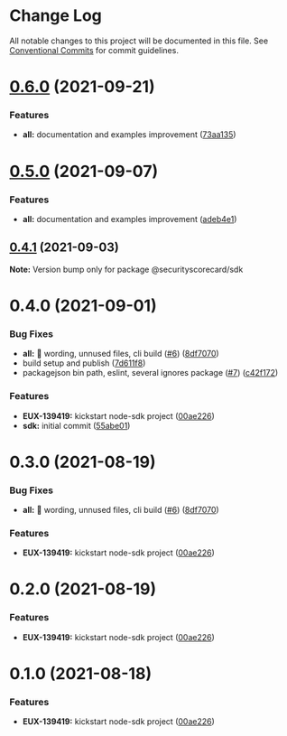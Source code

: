 # Change Log

All notable changes to this project will be documented in this file.
See [Conventional Commits](https://conventionalcommits.org) for commit guidelines.

# [0.6.0](https://github.com/securityscorecard/node-sdk/compare/@securityscorecard/sdk@0.4.1...@securityscorecard/sdk@0.6.0) (2021-09-21)


### Features

* **all:** documentation and examples improvement ([73aa135](https://github.com/securityscorecard/node-sdk/commit/73aa135651d15c60e9b4c2682d4f52d23ca30e77))





# [0.5.0](https://github.com/securityscorecard/node-sdk/compare/@securityscorecard/sdk@0.4.1...@securityscorecard/sdk@0.5.0) (2021-09-07)


### Features

* **all:** documentation and examples improvement ([adeb4e1](https://github.com/securityscorecard/node-sdk/commit/adeb4e1836f4ecaec67f1e6e21a28039abbb0f06))





## [0.4.1](https://github.com/securityscorecard/node-sdk/compare/@securityscorecard/sdk@0.4.0...@securityscorecard/sdk@0.4.1) (2021-09-03)

**Note:** Version bump only for package @securityscorecard/sdk





# 0.4.0 (2021-09-01)


### Bug Fixes

* **all:** :art: wording, unnused files, cli build ([#6](https://github.com/securityscorecard/node-sdk/issues/6)) ([8df7070](https://github.com/securityscorecard/node-sdk/commit/8df707006c4d21535b9c31f7c7ebe07d1d49ee82))
* build setup and publish ([7d611f8](https://github.com/securityscorecard/node-sdk/commit/7d611f80d78c06a72914267fd5f53f4d84ffd1e7))
* packagejson bin path, eslint, several ignores package ([#7](https://github.com/securityscorecard/node-sdk/issues/7)) ([c42f172](https://github.com/securityscorecard/node-sdk/commit/c42f172fda2920da5f3d36f1b5f3d73c4effd700))


### Features

* **EUX-139419:** kickstart node-sdk project ([00ae226](https://github.com/securityscorecard/node-sdk/commit/00ae2264a7fc9541580a27a49fae5711cb0f5c12))
* **sdk:** initial commit ([55abe01](https://github.com/securityscorecard/node-sdk/commit/55abe010df026f51345c87af9bd989f293a3231a))





# 0.3.0 (2021-08-19)


### Bug Fixes

* **all:** :art: wording, unnused files, cli build ([#6](https://github.com/securityscorecard/node-sdk/issues/6)) ([8df7070](https://github.com/securityscorecard/node-sdk/commit/8df707006c4d21535b9c31f7c7ebe07d1d49ee82))


### Features

* **EUX-139419:** kickstart node-sdk project ([00ae226](https://github.com/securityscorecard/node-sdk/commit/00ae2264a7fc9541580a27a49fae5711cb0f5c12))





# 0.2.0 (2021-08-19)


### Features

* **EUX-139419:** kickstart node-sdk project ([00ae226](https://github.com/securityscorecard/node-sdk/commit/00ae2264a7fc9541580a27a49fae5711cb0f5c12))





# 0.1.0 (2021-08-18)


### Features

* **EUX-139419:** kickstart node-sdk project ([00ae226](https://github.com/securityscorecard/node-sdk/commit/00ae2264a7fc9541580a27a49fae5711cb0f5c12))
